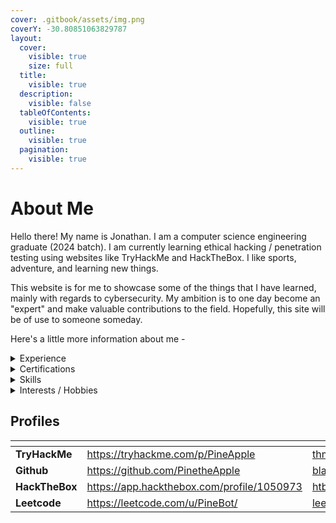 ```yaml
---
cover: .gitbook/assets/img.png
coverY: -30.80851063829787
layout:
  cover:
    visible: true
    size: full
  title:
    visible: true
  description:
    visible: false
  tableOfContents:
    visible: true
  outline:
    visible: true
  pagination:
    visible: true
---
```


# About Me

Hello there! My name is Jonathan. I am a computer science engineering graduate (2024 batch). I am currently learning ethical hacking / penetration testing using websites like TryHackMe and HackTheBox. I like sports, adventure, and learning new things.&#x20;

This website is for me to showcase some of the things that I have learned, mainly with regards to cybersecurity. My ambition is to one day become an "expert" and make valuable contributions to the field. Hopefully, this site will be of use to someone someday.

Here's a little more information about me -

<details>

<summary>Experience</summary>

{% code overflow="wrap" %}
```markdown
Cybersecurity Intern
# @Airbus
# 6 months
Workied as an intern in the Security Operations Centre team. Worked on log monitoring and alert generation in Splunk. Developed use cases for auditd (Linux) on Splunk and learned about Windows Internals and container security.
```
{% endcode %}

{% code overflow="wrap" %}
```markdown
Student Trainee
# @Bosch
# 2 months
Developed software (Java) for the Systems Engineering Department to automate system model migration between different modelling tools.
```
{% endcode %}

</details>

<details>

<summary>Certifications</summary>

* Red Hat Certified Systems Administrator (RHCSA)
* Cisco Certified Support Technician (Cybersecurity)

</details>

<details>

<summary>Skills</summary>

* Python, Java, Javascript along with some Rust and C++
* HTML, CSS, Markdown
* Linux, Bash
* Splunk (SPL)
* Metasploit, Burpsuite, Nmap
* Some knowledge of / experience with GCP, AWS

</details>

<details>

<summary>Interests / Hobbies</summary>

* Badminton
* Snooker / Pool
* Music / Drums
* Calisthenics
* Bouldering
* Learning German and Japanese

</details>

## Profiles

<table data-view="cards"><thead><tr><th></th><th data-hidden data-card-target data-type="content-ref"></th><th data-hidden data-card-cover data-type="files"></th></tr></thead><tbody><tr><td><strong>TryHackMe</strong></td><td><a href="https://tryhackme.com/p/PineApple">https://tryhackme.com/p/PineApple</a></td><td><a href=".gitbook/assets/thm_red.png">thm_red.png</a></td></tr><tr><td><strong>Github</strong></td><td><a href="https://github.com/PinetheApple">https://github.com/PinetheApple</a></td><td><a href=".gitbook/assets/black.png">black.png</a></td></tr><tr><td><strong>HackTheBox</strong></td><td><a href="https://app.hackthebox.com/profile/1050973">https://app.hackthebox.com/profile/1050973</a></td><td><a href=".gitbook/assets/htb_green.png">htb_green.png</a></td></tr><tr><td><strong>Leetcode</strong></td><td><a href="https://leetcode.com/u/PineBot/">https://leetcode.com/u/PineBot/</a></td><td><a href=".gitbook/assets/leetcode_yellow.png">leetcode_yellow.png</a></td></tr></tbody></table>

